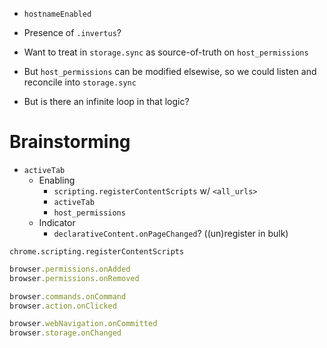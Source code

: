 - `hostnameEnabled`
- Presence of `.invertus`?

- Want to treat in `storage.sync` as source-of-truth on `host_permissions`
- But `host_permissions` can be modified elsewise, so we could listen and reconcile into `storage.sync`
- But is there an infinite loop in that logic?

# Brainstorming
- `activeTab`
  - Enabling
    - `scripting.registerContentScripts` w/ `<all_urls>`
    - `activeTab`
    - `host_permissions`
  - Indicator
    - `declarativeContent.onPageChanged`? ((un)register in bulk)

<!-- - Datastructure storing most relevant inverted sites -->

```
chrome.scripting.registerContentScripts
```

```js
browser.permissions.onAdded
browser.permissions.onRemoved

browser.commands.onCommand
browser.action.onClicked

browser.webNavigation.onCommitted
browser.storage.onChanged
```
